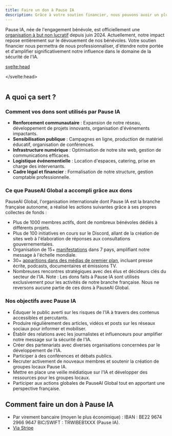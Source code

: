 ```yaml
---
title: Faire un don à Pause IA
description: Grâce à votre soutien financier, nous pouvons avoir un plus grand impact.
---
```


Pause IA, née de l'engagement bénévole, est officiellement une [organisation à but non lucratif](/mentions-legales) depuis juin 2024. Actuellement, notre impact repose entièrement sur le dévouement de nos bénévoles. Votre soutien financier nous permettra de nous professionnaliser, d'étendre notre portée et d'amplifier significativement notre influence dans le domaine de la sécurité de l'IA.

<svelte:head>

<script async src="https://js.stripe.com/v3/buy-button.js"></script>

</svelte:head>

<div style="display: flex; justify-content: center;" ><stripe-buy-button buy-button-id="buy_btn_1PdUUN2Mk0DtnEyqJOHV7BHb" publishable-key="pk_live_51PdU3O2Mk0DtnEyq0FIJpy6sv1b3ZYBBLW5bgqPVWV0m9LeAtFgcyO4YZxCQLKlZs9pLebBbv4vND00sQTcOu0ML00yRgOv5Hm" ></stripe-buy-button></div>

## A quoi ça sert ?

### Comment vos dons sont utilisés par Pause IA

- **Renforcement communautaire** : Expansion de notre réseau, développement de projets innovants, organisation d'événements impactants.
- **Sensibilisation publique** : Campagnes en ligne, production de matériel éducatif, organisation de conférences.
- **Infrastructure numérique** : Optimisation de notre site web, gestion de communications efficaces.
- **Logistique événementielle** : Location d'espaces, catering, prise en charge des intervenants.
- **Cadre légal et financier** : Formalisation de notre structure, gestion comptable professionnelle.

### Ce que PauseAI Global a accompli grâce aux dons

PauseAI Global, l'organisation internationale dont Pause IA est la branche française autonome, a réalisé les actions suivantes grâce à ses propres collectes de fonds :
- Plus de 1000 membres actifs, dont de nombreux bénévoles dédiés à différents projets.
- Plus de 100 initiatives en cours sur le Discord, allant de la création de sites web à l'élaboration de réponses aux consultations gouvernementales.
- Organisation de 15+ [manifestations](https://pauseai.info/protests) dans 7 pays, amplifiant notre message à l'échelle mondiale.
- 30+ [apparitions dans des médias de premier plan](https://pauseai.info/press), incluant presse écrite, podcasts, documentaires et émissions TV.
- Nombreuses rencontres stratégiques avec des élus et décideurs clés du secteur de l'IA.
Note : Les dons faits à Pause IA sont utilisés exclusivement pour les activités de notre branche française. Nous ne reversons aucune partie de ces dons à PauseAI Global.

### Nos objectifs avec Pause IA

- Éduquer le public averti sur les risques de l'IA à travers des contenus accessibles et percutants.
- Produire régulièrement des articles, vidéos et posts sur les réseaux sociaux pour informer et mobiliser.
- Établir des relations avec les journalistes et influenceurs pour amplifier notre message sur la sécurité de l'IA.
- Créer des partenariats avec diverses organisations concernées par le développement de l'IA.
- Participer à des conférences et débats publics.
- Recruter activement de nouveaux membres et soutenir la création de groupes locaux Pause IA.
- Mettre en place une veille médiatique sur l'IA et développer des ressources pour les groupes locaux.
- Participer aux actions globales de PauseAI Global tout en apportant une perspective française.

## Comment faire un don à Pause IA

- Par virement bancaire (moyen le plus économique) : IBAN : BE22 9674 2966 9647 BIC/SWIFT : TRWIBEB1XXX (Pause IA).
- [Via Stripe](https://buy.stripe.com/28o3fL8ZNguT9e87ss)
